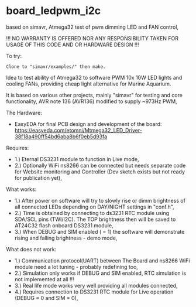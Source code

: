 # board_ledpwm_i2c
based on simavr, Atmega32 test of pwm dimming LED and FAN control,

!!! NO WARRANTY IS OFFERED NOR ANY RESPONSIBILITY TAKEN FOR USAGE OF THIS CODE AND OR HARDWARE DESIGN !!!

To try:

    Clone to "simavr/examples/" then make.

Idea to test ability of Atmega32 to software PWM 10x 10W LED lights and cooling FANs, providing cheap light alternative for Marine Aquarium.

It is based on various other projects, mainly "simavr" for testing and core functionality, AVR note 136 (AVR136) modified to supply ~973Hz PWM,

The Hardware:
* EasyEDA for final PCB design and development of the board: 
https://easyeda.com/etomni/Mtmega32_LED_Driver-38f18a490ff54bd6aba8b6f0eb5d93fa

Requires:
- 1.) Eternal DS3231 module to function in Live mode,
- 2.) Optionally WiFi ns8266 can be connected but needs separate code for Website monitoring and Controller (Dev sketch exists but not ready for publication yet),

What works:
- 1.) After power on software will try to slowly rise or dimm brightness of all connected LEDs depending on DAY/NIGHT settings in "conf.h", 
- 2.) Time is obtained by connecting to ds3231 RTC module using SDA/SCL pins (TWI/I2C). The TOP brightness then will be saved to AT24C32 flash onboard DS3231 module,
- 3.) When DEBUG and SIM enabled ( = 1) the software will demonstrate rising and falling brightness - demo mode,

What does not work:
- 1.) Communication protocol(UART) between The Board and ns8266 WiFi module need a lot tuning - probably redefining too,
- 2.) Simulation only works if DEBUG and SIM enabled, RTC simulation is not implemented at all !!!
- 3.) Real life mode works very well providing all modules connected,
- 4.) Requires connection to DS3231 RTC module for Live operation (DEBUG = 0 and SIM = 0),
 
